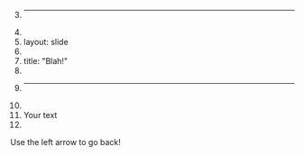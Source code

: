 3.	---
4.	
5.	layout: slide
6.	
7.	title: "Blah!"
8.	
9.	---
10.	
11.	Your text
12.	
Use the left arrow to go back!
